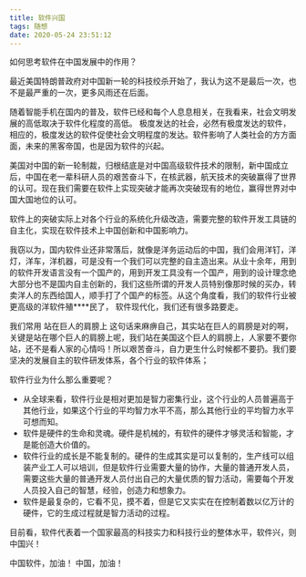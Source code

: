 ```yaml
---
title: 软件兴国
tags: 随想
date: 2020-05-24 23:51:12
---
```

如何思考软件在中国发展中的作用？
<!-- more -->
最近美国特朗普政府对中国新一轮的科技绞杀开始了，我认为这不是最后一次，也不是最严重的一次，更多风雨还在后面。

随着智能手机在国内的普及，软件已经和每个人息息相关，在我看来，社会文明发展的高低取决于软件化程度的高低。
极度发达的社会，必然有极度发达的软件，相应的，极度发达的软件促使社会文明程度的发达。软件影响了人类社会的方方面面，未来的黑客帝国，也是因为软件的兴起。

美国对中国的新一轮制裁，归根结底是对中国高级软件技术的限制，新中国成立后，中国在老一辈科研人员的艰苦奋斗下，在核武器，航天技术的突破赢得了世界的认可。现在我们需要在软件上实现突破才能再次突破现有的地位，赢得世界对中国大国地位的认可。

软件上的突破实际上对各个行业的系统化升级改造，需要完整的软件开发工具链的自主化，实现在软件技术上中国创新和中国影响力。

我窃以为，国内软件业还非常落后，就像是洋务运动后的中国，我们会用洋钉，洋灯，洋车，洋机器，可是没有一个我们可以完整的自主造出来。从业十余年，用到的软件开发语言没有一个国产的，用到开发工具没有一个国产，用到的设计理念绝大部分也不是国内自主创新的，我们这些所谓的开发人员特别像那时候的买办，转卖洋人的东西给国人，顺手打了个国产的标签。从这个角度看，我们的软件行业被更高级的洋软件殖****民了， 软件现代化，我们还有很多路要走。

我们常用 站在巨人的肩膀上 这句话来麻痹自己，其实站在巨人的肩膀是对的啊，关键是站在哪个巨人的肩膀上呢，我们站在美国这个巨人的肩膀上，人家要不要你站，还不是看人家的心情吗！所以艰苦奋斗，自力更生什么时候都不要扔。我们要坚决的发展自主的软件研发体系，各个行业的软件体系；

软件行业为什么那么重要呢？
- 从全球来看，软件行业是相对更加是智力密集行业，这个行业的人员普遍高于其他行业，如果这个行业的平均智力水平不高，那么其他行业的平均智力水平可想而知。
- 软件是硬件的生命和灵魂。硬件是机械的，有软件的硬件才够灵活和智能，才是能创造大价值的。
- 软件行业的成长是不能复制的。硬件的生成其实是可以复制的，生产线可以组装产业工人可以培训，但是软件行业需要大量的协作，大量的普通开发人员，需要这些大量的普通开发人员付出自己的大量优质的智力活动，需要每个开发人员投入自己的智慧，经验，创造力和想象力。
- 软件是最复杂的，它看不见，摸不着，但是它又实实在在控制着数以亿万计的硬件，它的生成过程就是智力活动的过程。


目前看，软件代表着一个国家最高的科技实力和科技行业的整体水平，软件兴，则中国兴！

中国软件，加油！ 中国，加油！











